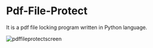 # Pdf-File-Protect
 It is a pdf file locking program written in Python language.
 
 
 
 
 
![pdffileprotectscreen](https://user-images.githubusercontent.com/50779398/211190701-d6cf0772-2ea6-4905-b0cd-e6d6e7500728.png)
